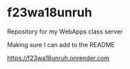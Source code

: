 # f23wa18unruh
Repository for my WebApps class server

Making sure I can add to the README

https://f23wa18unruh.onrender.com
